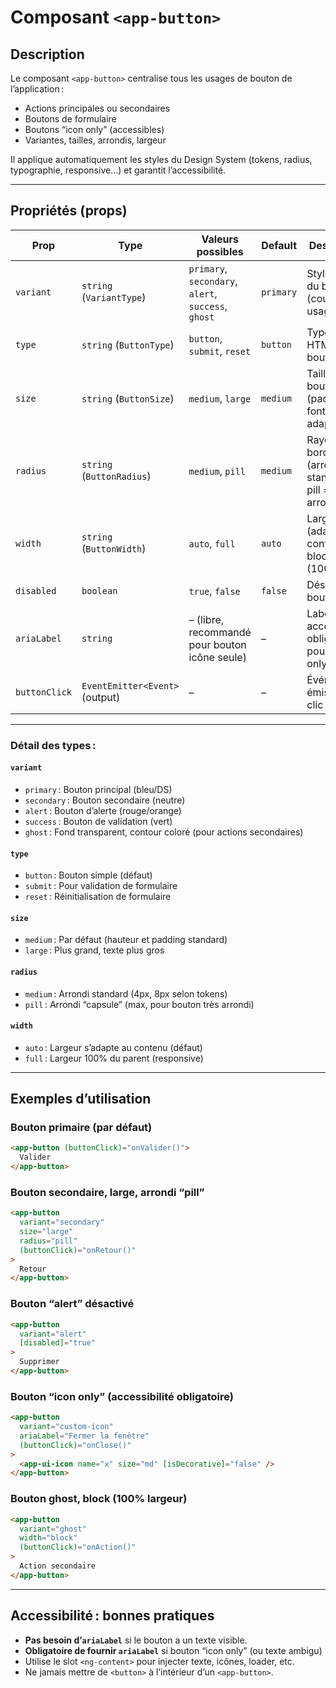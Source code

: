# Composant `<app-button>`

## Description

Le composant `<app-button>` centralise tous les usages de bouton de l’application :  
- Actions principales ou secondaires  
- Boutons de formulaire  
- Boutons “icon only” (accessibles)
- Variantes, tailles, arrondis, largeur

Il applique automatiquement les styles du Design System (tokens, radius, typographie, responsive…) et garantit l’accessibilité.

---

## Propriétés (props)

| Prop        | Type                         | Valeurs possibles                                                                                      | Default      | Description                                               |
|-------------|-----------------------------|-------------------------------------------------------------------------------------------------------|--------------|-----------------------------------------------------------|
| `variant`   | `string` (`VariantType`)     | `primary`, `secondary`, `alert`, `success`, `ghost`                                    | `primary`    | Style visuel du bouton (couleur, usage)                   |
| `type`      | `string` (`ButtonType`)      | `button`, `submit`, `reset`                                                                           | `button`     | Type natif HTML du bouton                                 |
| `size`      | `string` (`ButtonSize`)      | `medium`, `large`                                                                                     | `medium`     | Taille du bouton (padding et font-size adaptés)           |
| `radius`    | `string` (`ButtonRadius`)    | `medium`, `pill`                                                                                      | `medium`     | Rayon de bordure (arrondi standard ou pill = très arrondi)|
| `width`     | `string` (`ButtonWidth`)     | `auto`, `full`                                                                                       | `auto`       | Largeur auto (adaptée au contenu) ou block (100%)         |
| `disabled`  | `boolean`                   | `true`, `false`                                                                                       | `false`      | Désactive le bouton                                       |
| `ariaLabel` | `string`                    | – (libre, recommandé pour bouton icône seule)                                                         | –            | Label accessibilité, obligatoire pour “icon only”         |
| `buttonClick`| `EventEmitter<Event>` (output)| –                                                                                                | –            | Événement émis lors du clic                               |

---

### Détail des types :

#### `variant`
- `primary` : Bouton principal (bleu/DS)
- `secondary` : Bouton secondaire (neutre)
- `alert` : Bouton d’alerte (rouge/orange)
- `success` : Bouton de validation (vert)
- `ghost` : Fond transparent, contour coloré (pour actions secondaires)

#### `type`
- `button` : Bouton simple (défaut)
- `submit` : Pour validation de formulaire
- `reset` : Réinitialisation de formulaire

#### `size`
- `medium` : Par défaut (hauteur et padding standard)
- `large` : Plus grand, texte plus gros

#### `radius`
- `medium` : Arrondi standard (4px, 8px selon tokens)
- `pill` : Arrondi “capsule” (max, pour bouton très arrondi)

#### `width`
- `auto` : Largeur s’adapte au contenu (défaut)
- `full` : Largeur 100% du parent (responsive)

---

## Exemples d’utilisation

### Bouton primaire (par défaut)
```html
<app-button (buttonClick)="onValider()">
  Valider
</app-button>
```

### Bouton secondaire, large, arrondi “pill”
```html
<app-button
  variant="secondary"
  size="large"
  radius="pill"
  (buttonClick)="onRetour()"
>
  Retour
</app-button>
```

### Bouton “alert” désactivé
```html
<app-button
  variant="alert"
  [disabled]="true"
>
  Supprimer
</app-button>
```

### Bouton “icon only” (accessibilité obligatoire)
```html
<app-button
  variant="custom-icon"
  ariaLabel="Fermer la fenêtre"
  (buttonClick)="onClose()"
>
  <app-ui-icon name="x" size="md" [isDecorative]="false" />
</app-button>
```

### Bouton ghost, block (100% largeur)
```html
<app-button
  variant="ghost"
  width="block"
  (buttonClick)="onAction()"
>
  Action secondaire
</app-button>
```

---

## Accessibilité : bonnes pratiques

- **Pas besoin d’`ariaLabel`** si le bouton a un texte visible.
- **Obligatoire de fournir `ariaLabel`** si bouton “icon only” (ou texte ambigu)
- Utilise le slot `<ng-content>` pour injecter texte, icônes, loader, etc.
- Ne jamais mettre de `<button>` à l’intérieur d’un `<app-button>`.
